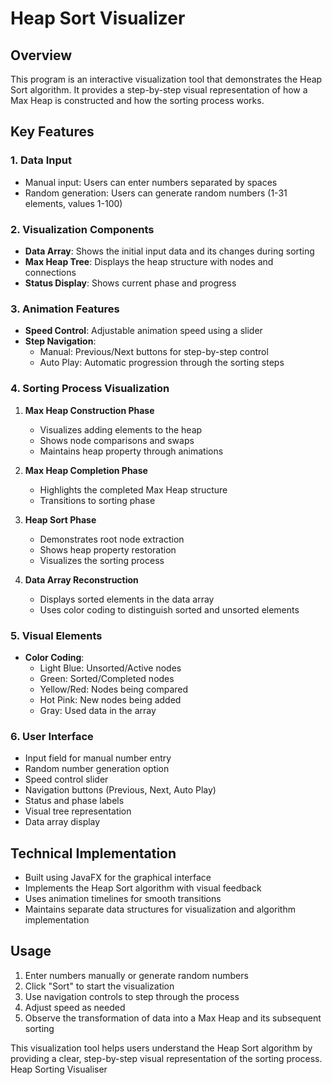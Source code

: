 

# Heap Sort Visualizer

## Overview
This program is an interactive visualization tool that demonstrates the Heap Sort algorithm. It provides a step-by-step visual representation of how a Max Heap is constructed and how the sorting process works.

## Key Features

### 1. Data Input
- Manual input: Users can enter numbers separated by spaces
- Random generation: Users can generate random numbers (1-31 elements, values 1-100)

### 2. Visualization Components
- **Data Array**: Shows the initial input data and its changes during sorting
- **Max Heap Tree**: Displays the heap structure with nodes and connections
- **Status Display**: Shows current phase and progress

### 3. Animation Features
- **Speed Control**: Adjustable animation speed using a slider
- **Step Navigation**: 
  - Manual: Previous/Next buttons for step-by-step control
  - Auto Play: Automatic progression through the sorting steps

### 4. Sorting Process Visualization
1. **Max Heap Construction Phase**
   - Visualizes adding elements to the heap
   - Shows node comparisons and swaps
   - Maintains heap property through animations

2. **Max Heap Completion Phase**
   - Highlights the completed Max Heap structure
   - Transitions to sorting phase

3. **Heap Sort Phase**
   - Demonstrates root node extraction
   - Shows heap property restoration
   - Visualizes the sorting process

4. **Data Array Reconstruction**
   - Displays sorted elements in the data array
   - Uses color coding to distinguish sorted and unsorted elements

### 5. Visual Elements
- **Color Coding**:
  - Light Blue: Unsorted/Active nodes
  - Green: Sorted/Completed nodes
  - Yellow/Red: Nodes being compared
  - Hot Pink: New nodes being added
  - Gray: Used data in the array

### 6. User Interface
- Input field for manual number entry
- Random number generation option
- Speed control slider
- Navigation buttons (Previous, Next, Auto Play)
- Status and phase labels
- Visual tree representation
- Data array display

## Technical Implementation
- Built using JavaFX for the graphical interface
- Implements the Heap Sort algorithm with visual feedback
- Uses animation timelines for smooth transitions
- Maintains separate data structures for visualization and algorithm implementation

## Usage
1. Enter numbers manually or generate random numbers
2. Click "Sort" to start the visualization
3. Use navigation controls to step through the process
4. Adjust speed as needed
5. Observe the transformation of data into a Max Heap and its subsequent sorting

This visualization tool helps users understand the Heap Sort algorithm by providing a clear, step-by-step visual representation of the sorting process.
Heap Sorting Visualiser
